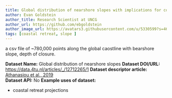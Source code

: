 ```yaml
---
title: Global distribution of nearshore slopes with implications for coastal retreat
author: Evan Goldstein
author_title: Research Scientist at UNCG
author_url: https://github.com/ebgoldstein
author_image_url: https://avatars3.githubusercontent.com/u/5330599?s=460&u=53cdb42ea74d7781c00feb1810496e02e781e247&v=4
tags: [coastal retreat, slope ]
---
```


a csv file of ~780,000 points along the global caostline with bearshore slope, depth of closure. 

<!--truncate-->

**Dataset Name:** Global distribution of nearshore slopes
**Dataset DOI/URL:** https://data.4tu.nl/articles/_/12712265/1
**Dataset descriptor article:** [Athanasiou et al., 2019](https://doi.org/10.5194/essd-11-1515-2019)  
**Dataset API:** No
**Example uses of dataset:**  

- coastal retreat projections

